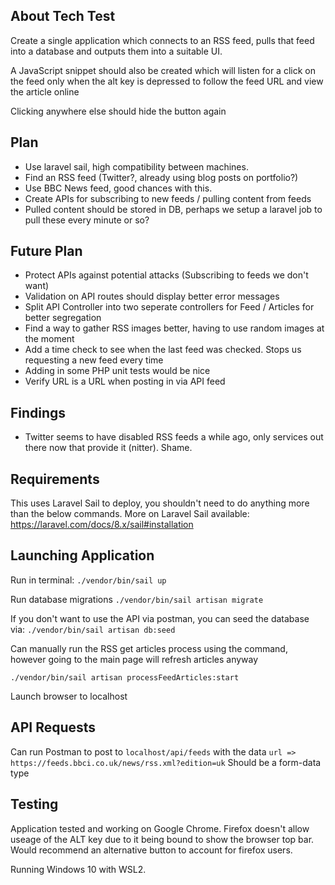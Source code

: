 
## About Tech Test

Create a single application which connects to an RSS feed, pulls that feed into a database and outputs them into
a suitable UI.

A JavaScript snippet should also be created which will listen for a click on the feed only when the alt key is depressed
to follow the feed URL and view the article online

Clicking anywhere else should hide the button again

## Plan

- Use laravel sail, high compatibility between machines.
- Find an RSS feed (Twitter?, already using blog posts on portfolio?)
- Use BBC News feed, good chances with this.
- Create APIs for subscribing to new feeds / pulling content from feeds
- Pulled content should be stored in DB, perhaps we setup a laravel job to pull these every minute or so?

## Future Plan
- Protect APIs against potential attacks (Subscribing to feeds we don't want)
- Validation on API routes should display better error messages
- Split API Controller into two seperate controllers for Feed / Articles for better segregation
- Find a way to gather RSS images better, having to use random images at the moment
- Add a time check to see when the last feed was checked. Stops us requesting a new feed every time
- Adding in some PHP unit tests would be nice
- Verify URL is a URL when posting in via API feed

## Findings
- Twitter seems to have disabled RSS feeds a while ago, only services out there now that provide it (nitter). Shame.

## Requirements
This uses Laravel Sail to deploy, you shouldn't need to do anything more than the below commands.
More on Laravel Sail available: https://laravel.com/docs/8.x/sail#installation

## Launching Application

Run in terminal: 
`./vendor/bin/sail up`

Run database migrations
`./vendor/bin/sail artisan migrate`

If you don't want to use the API via postman, you can seed the database via:
`./vendor/bin/sail artisan db:seed`

Can manually run the RSS get articles process using the command, however going to the main page will refresh articles anyway

`./vendor/bin/sail artisan processFeedArticles:start`

Launch browser to localhost


## API Requests

Can run Postman to post to `localhost/api/feeds` with the data `url => https://feeds.bbci.co.uk/news/rss.xml?edition=uk` 
Should be a form-data type

## Testing
Application tested and working on Google Chrome. Firefox doesn't allow useage of the ALT key due to it being bound to
show the browser top bar. Would recommend an alternative button to account for firefox users.

Running Windows 10 with WSL2.
